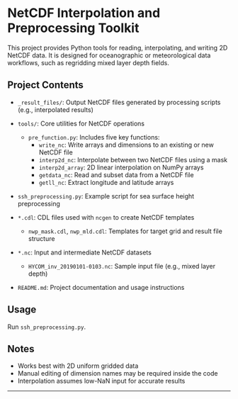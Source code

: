 # NetCDF Interpolation and Preprocessing Toolkit

This project provides Python tools for reading, interpolating, and writing 2D NetCDF data. It is designed for oceanographic or meteorological data workflows, such as regridding mixed layer depth fields.


## Project Contents

- `_result_files/`: Output NetCDF files generated by processing scripts (e.g., interpolated results)
- `tools/`: Core utilities for NetCDF operations
  - `pre_function.py`: Includes five key functions:
    - `write_nc`: Write arrays and dimensions to an existing or new NetCDF file
    - `interp2d_nc`: Interpolate between two NetCDF files using a mask
    - `interp2d_array`: 2D linear interpolation on NumPy arrays
    - `getdata_nc`: Read and subset data from a NetCDF file
    - `getll_nc`: Extract longitude and latitude arrays
- `ssh_preprocessing.py`: Example script for sea surface height preprocessing
- `*.cdl`: CDL files used with `ncgen` to create NetCDF templates
  - `nwp_mask.cdl`, `nwp_mld.cdl`: Templates for target grid and result file structure
- `*.nc`: Input and intermediate NetCDF datasets
  - `HYCOM_inv_20190101-0103.nc`: Sample input file (e.g., mixed layer depth)

- `README.md`: Project documentation and usage instructions


## Usage

Run `ssh_preprocessing.py`.

## Notes

- Works best with 2D uniform gridded data
- Manual editing of dimension names may be required inside the code
- Interpolation assumes low-NaN input for accurate results


---

